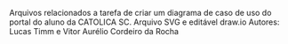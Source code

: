 Arquivos relacionados a tarefa de criar um diagrama de caso de uso do portal do aluno da CATOLICA SC. Arquivo SVG e editável draw.io
Autores: Lucas Timm e Vitor Aurélio Cordeiro da Rocha 

